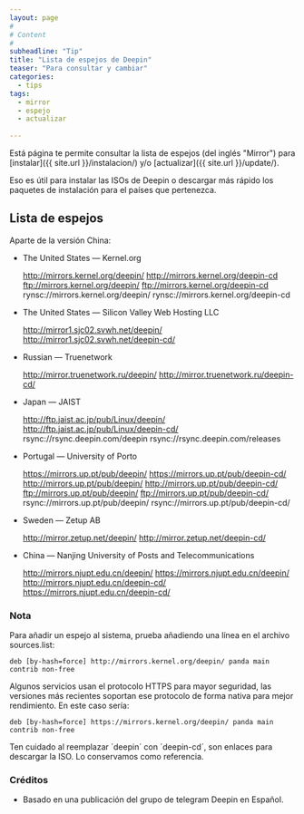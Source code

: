 ```yaml
---
layout: page
#
# Content
#
subheadline: "Tip"
title: "Lista de espejos de Deepin"
teaser: "Para consultar y cambiar"
categories:
  - tips
tags:
  - mirror
  - espejo
  - actualizar
 
---
```


Está página te permite consultar la lista de espejos (del inglés "Mirror") para [instalar]({{ site.url }}/instalacion/) y/o [actualizar]({{ site.url }}/update/).

Eso es útil para instalar las ISOs de Deepin o descargar más rápido los paquetes de instalación para el países que pertenezca.

## Lista de espejos

Aparte de la versión China:

* The United States — Kernel.org

    http://mirrors.kernel.org/deepin/
    http://mirrors.kernel.org/deepin-cd
    ftp://mirrors.kernel.org/deepin/
    ftp://mirrors.kernel.org/deepin-cd
    rynsc://mirrors.kernel.org/deepin/
    rynsc://mirrors.kernel.org/deepin-cd

* The United States — Silicon Valley Web Hosting LLC

    http://mirror1.sjc02.svwh.net/deepin/
    http://mirror1.sjc02.svwh.net/deepin-cd/

* Russian — Truenetwork

    http://mirror.truenetwork.ru/deepin/
    http://mirror.truenetwork.ru/deepin-cd/

* Japan — JAIST

    http://ftp.jaist.ac.jp/pub/Linux/deepin/
    http://ftp.jaist.ac.jp/pub/Linux/deepin-cd/
    rsync://rsync.deepin.com/deepin
    rsync://rsync.deepin.com/releases

* Portugal — University of Porto

    https://mirrors.up.pt/pub/deepin/
    https://mirrors.up.pt/pub/deepin-cd/
    http://mirrors.up.pt/pub/deepin/
    http://mirrors.up.pt/pub/deepin-cd/
    ftp://mirrors.up.pt/pub/deepin/
    ftp://mirrors.up.pt/pub/deepin-cd/
    rsync://mirrors.up.pt/pub/deepin/
    rsync://mirrors.up.pt/pub/deepin-cd/

* Sweden — Zetup AB

    http://mirror.zetup.net/deepin/
    http://mirror.zetup.net/deepin-cd/

* China — Nanjing University of Posts and Telecommunications

    http://mirrors.njupt.edu.cn/deepin/
    https://mirrors.njupt.edu.cn/deepin/
    http://mirrors.njupt.edu.cn/deepin-cd/
    https://mirrors.njupt.edu.cn/deepin-cd/

### Nota

Para añadir un espejo al sistema, prueba añadiendo una línea en el archivo sources.list:

`deb [by-hash=force] http://mirrors.kernel.org/deepin/ panda main contrib non-free`

Algunos servicios usan el protocolo HTTPS para mayor seguridad, las versiones más recientes soportan ese protocolo de forma nativa para mejor rendimiento. En este caso sería:

`deb [by-hash=force] https://mirrors.kernel.org/deepin/ panda main contrib non-free`

Ten cuidado al reemplazar ´deepin´ con ´deepin-cd´, son enlaces para descargar la ISO. Lo conservamos como referencia.


### Créditos

* Basado en una publicación del grupo de telegram Deepin en Español.